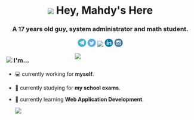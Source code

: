 <h1 align="center">
  <img src="https://raw.githubusercontent.com/MahdyMirzade/MahdyMirzade/main/assets/gifs/hello.gif" width="50px"/>
  Hey, Mahdy's Here
</h1>
<h3 align="center">A 17 years old guy, system administrator and math student.</h3>
<p align="center">
  <a href="https://telegram.me/MahdyMirzade" target="blank"><img src="assets/icons/telegram.svg" alt="xtenzq" width="22px" /></a>
  <a href="https://twitter.com/MahdyMirzade" target="blank"><img src="assets/icons/twitter.svg" alt="xtenzq" width="22px" /></a>
  <img src="https://komarev.com/ghpvc/?username=mahdymirzade&label=Views&color=c792ea&style=flat">
  <a href="https://linkedin.com/in/MahdyMirzade" target="blank"><img src="assets/icons/linkedin.svg" alt="xtenzq" width="22px" /></a>
  <a href="https://instagram.com/MahdyMirzade" target="blank"><img src="assets/icons/instagram.svg" alt="xtenzq" width="22px" /></a>
</p>

<img align="right" src="https://raw.githubusercontent.com/MahdyMirzade/MahdyMirzade/main/assets/gifs/planet.gif" width="320px"/>

### <img src="https://raw.githubusercontent.com/MahdyMirzade/MahdyMirzade/main/assets/gifs/banana.idea.gif" width="50px"/> I'm...
- 💻 currently working for **myself**.
- 📕 currently studying for **my school exams**.
- 🌱 currently learning **Web Application Development**.

  <img src="https://github-readme-stats.vercel.app/api?username=mahdymirzade&show_icons=true&theme=nightowl">
